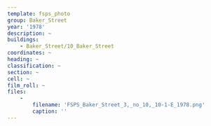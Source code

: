 ```yaml
---
template: fsps_photo
group: Baker_Street
year: '1978'
description: ~
buildings:
    - Baker_Street/10_Baker_Street
coordinates: ~
heading: ~
classification: ~
section: ~
cell: ~
film_roll: ~
files:
    -
        filename: 'FSPS_Baker_Street_3,_no_10,_10-1-E_1978.png'
        caption: ''
---
```

